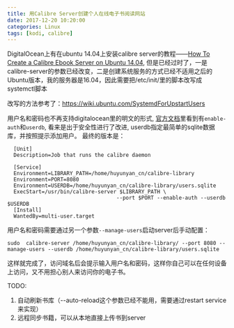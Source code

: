 ```yaml
---
title: 用Calibre Server创建个人在线电子书阅读网站
date: 2017-12-20 10:20:00 
categories: Linux
tags: [kodi, calibre]
---
```

DigitalOcean上有在ubuntu 14.04上安装calibre server的教程——[How To Create a Calibre Ebook Server on Ubuntu 14.04](https://www.digitalocean.com/community/tutorials/how-to-create-a-calibre-ebook-server-on-ubuntu-14-04), 但是已经过时了，一是calibre-server的参数已经改变，二是创建系统服务的方式已经不适用之后的Ubuntu版本，我的服务器是16.04，因此需要把/etc/init/里的脚本改写成systemctl脚本

改写的方法参考了：https://wiki.ubuntu.com/SystemdForUpstartUsers

用户名和密码也不再支持digitalocean里的明文的形式, [官方文档](https://manual.calibre-ebook.com/server.html#managing-user-accounts-from-the-command-line-only)里看到有`enable-auth`和`userdb`, 看来是出于安全性进行了改进, userdb指定最简单的sqlite数据库，并按照提示添加用户。
最终的版本是：
```
  [Unit]
  Description=Job that runs the calibre daemon

  [Service]
  Environment=LIBRARY_PATH=/home/huyunyan_cn/calibre-library
  Environment=PORT=8080
  Environment=USERDB=/home/huyunyan_cn/calibre-library/users.sqlite
  ExecStart=/usr/bin/calibre-server $LIBRARY_PATH \
                                   --port $PORT --enable-auth --userdb $USERDB
  [Install]
  WantedBy=multi-user.target
```

用户名和密码需要通过另一个参数`--manage-users`启动server后手动配置：

`sudo  calibre-server /home/huyunyan_cn/calibre-library/ --port 8080 --manage-users --userdb /home/huyunyan_cn/calibre-library/users.sqlite`

这样就完成了，访问域名后会提示输入用户名和密码，这样你自己可以在任何设备上访问，又不用担心别人来访问你的电子书。

TODO:
1. 自动刷新书库（--auto-reload这个参数已经不能用，需要通过restart service来实现）
2. 远程同步书籍，可以从本地直接上传书到server



